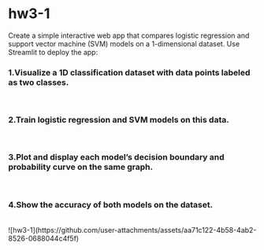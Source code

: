 # hw3-1
Create a simple interactive web app that compares logistic regression and support vector machine (SVM) models on a 1-dimensional dataset. Use Streamlit to deploy the app:</br>

<h3>1.Visualize a 1D classification dataset with data points labeled as two classes.</h3></br>
<h3>2.Train logistic regression and SVM models on this data.</h3></br>
<h3>3.Plot and display each model’s decision boundary and probability curve on the same graph.</h3></br>
<h3>4.Show the accuracy of both models on the dataset.</h3></br>
![hw3-1](https://github.com/user-attachments/assets/aa71c122-4b58-4ab2-8526-0688044c4f5f)
